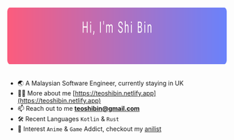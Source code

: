 <div align="left">
  <br>
    <img src="header.svg" width="900" height="130">
  <br>
</div>

<br>

- 🌏 A Malaysian Software Engineer, currently staying in UK
- 👨‍💻 More about me [https://teoshibin.netlify.app](https://teoshibin.netlify.app)
- 📫 Reach out to me **teoshibin@gmail.com**
- 🛠️ Recent Languages `Kotlin` & `Rust`
- 🌱 Interest `Anime` & `Game` Addict, checkout my [anilist](https://anilist.co/user/darkluck/)
